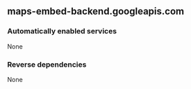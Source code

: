 ## maps-embed-backend.googleapis.com

### Automatically enabled services

None

### Reverse dependencies

None
